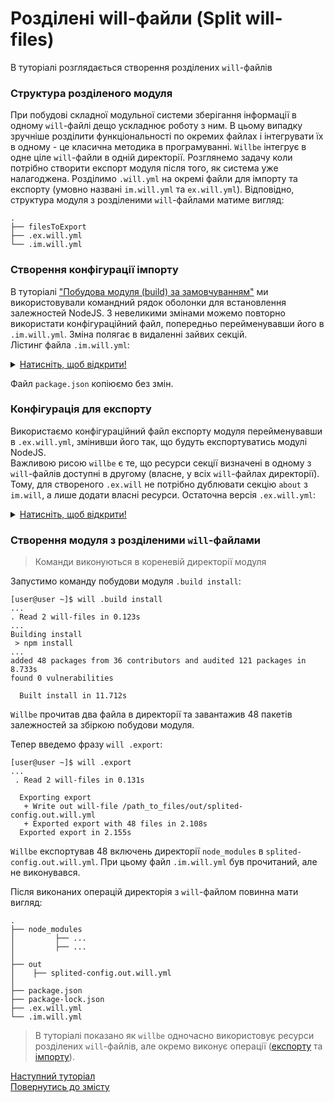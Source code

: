 # Розділені will-файли (Split will-files)

В туторіалі розглядається створення розділених `will`-файлів

### <a name="split-file-structure"></a> Структура розділеного модуля
При побудові складної модульної системи зберігання інформації в одному `will`-файлі дещо ускладнює роботу з ним. В цьому випадку зручніше розділити функціональності по окремих файлах і інтегрувати їх в одному - це класична методика в програмуванні. `Willbe` інтегрує в одне ціле `will`-файли в одній директорії.
Розглянемо задачу коли потрібно створити експорт модуля після того, як система уже налагоджена. Розділимо `.will.yml` на окремі файли для імпорту та експорту (умовно названі `im.will.yml` та `ex.will.yml`). Відповідно, структура модуля з розділеними `will`-файлами матиме вигляд:

```
.
├── filesToExport
├── .ex.will.yml
└── .im.will.yml

```

### <a name="import-configuration"></a> Створення конфігурації імпорту  
В туторіалі ["Побудова модуля (build) за замовчуванням"](DefaultCriterionInWillFile.ukr.md) ми використовували командний рядок оболонки для встановлення залежностей NodeJS. З невеликими змінами можемо повторно використати конфігураційний файл, попередньо перейменувавши його в `.im.will.yml`. Зміна полягає в видаленні зайвих секцій.  
Лістинг файла `.im.will.yml`:
<details>
  <summary><u>Натисніть, щоб відкрити!</u></summary>

```yaml

about :

  name : splited-config
  description : "Splited module config"
  version : 0.0.1

step :

  npm.install :
    currentPath : '.'
    shell : npm install

build :

  install:
    steps :
      - npm.install
      
```

</details>


Файл `package.json` копіюємо без змін.

### <a name="export-configuration"></a> Конфігурація для експорту  
Використаємо конфігураційний файл експорту модуля перейменувавши в `.ex.will.yml`, змінивши його так, що будуть експортуватись модулі NodeJS.  
Важливою рисою `willbe` є те, що ресурси секції визначені в одному з `will`-файлів доступні в другому (власне, у всіх `will`-файлах директорії). Тому, для створеного `.ex.will` не потрібно дублювати секцію `about` з `im.will`, а лише додати власні ресурси.
Остаточна версія `.ex.will.yml`:
<details>
  <summary><u>Натисніть, щоб відкрити!</u></summary>

```yaml
path :

  out : 'out'
  fileToExport : './node_modules/*'

step  :

  export.single :
      inherit : predefined.export
      tar : 0
      export : path::fileToExport

build :

  export :
      criterion :
          default : 1
          export : 1
      steps :
          - export.single
          
```

</details>




### <a name="executions"></a> Створення модуля з розділеними `will`-файлами

> Команди виконуються в кореневій директорії модуля

<a name="build-command"></a>

Запустимо команду побудови модуля `.build install`:

```
[user@user ~]$ will .build install
...
. Read 2 will-files in 0.123s
...
Building install
 > npm install 
...
added 48 packages from 36 contributors and audited 121 packages in 8.733s
found 0 vulnerabilities

  Built install in 11.712s

```

`Willbe` прочитав два файла в директорії та завантажив 48 пакетів залежностей за збіркою побудови модуля.

<a name="export-command"></a>

Тепер введемо фразу `will .export`:

```
[user@user ~]$ will .export
...
 . Read 2 will-files in 0.131s

  Exporting export
   + Write out will-file /path_to_files/out/splited-config.out.will.yml
   + Exported export with 48 files in 2.108s
  Exported export in 2.155s

```

`Willbe` експортував 48 включень директорії `node_modules` в `splited-config.out.will.yml`. При цьому файл `.im.will.yml` був прочитаний, але не виконувався.

Після виконаних операцій директорія з `will`-файлом повинна мати вигляд:

```
.
├── node_modules
│         ├── ...
│         ├── ...
│
├── out
│    ├── splited-config.out.will.yml
│ 
├── package.json
├── package-lock.json
├── .ex.will.yml
└── .im.will.yml

```

> В туторіалі показано як `willbe` одночасно використовує ресурси розділених `will`-файлів, але окремо виконує операції ([експорту](#export-command) та [імпорту](#build-command)).

[Наступний туторіал]()   
[Повернутись до змісту](Topics.ukr.md)